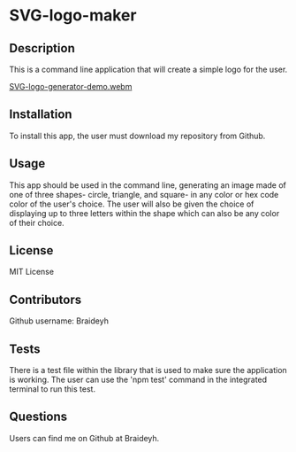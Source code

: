 # SVG-logo-maker

  ## Description
  
  This is a command line application that will create a simple logo for the user.

[SVG-logo-generator-demo.webm](https://github.com/BraideyH/SVG-logo-maker/assets/143223506/2d2011b0-f804-4eb6-8b42-48b113bac75f)

  
  ## Installation
  
  To install this app, the user must download my repository from Github.

  ## Usage
  
  This app should be used in the command line, generating an image made of one of three shapes- circle, triangle, and square- in any color or hex code color of the user's choice. The user will also be given the choice of displaying up to three letters within the shape which can also be any color of their choice.
  
  ## License
  
  MIT License
  
  ## Contributors
  
  Github username: Braideyh

  ## Tests
  
  There is a test file within the library that is used to make sure the application is working. The user can use the 'npm test' command in the integrated terminal to run this test.

  ## Questions

  Users can find me on Github at Braideyh.

